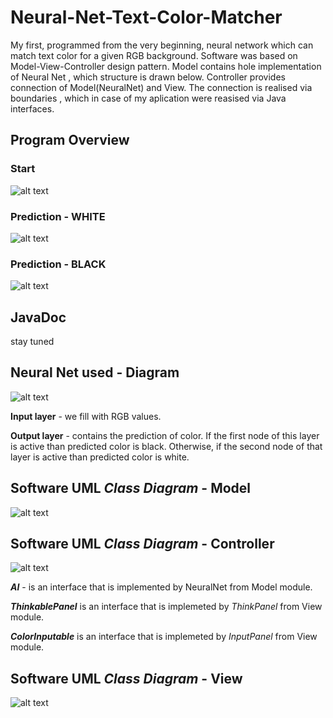# Neural-Net-Text-Color-Matcher
My first, programmed from the very beginning, neural network which can match text color for a given RGB background. 
Software was based on Model-View-Controller design pattern. Model contains hole implementation of Neural Net
, which structure is drawn below. Controller provides connection of Model(NeuralNet) and View. The connection is realised via boundaries
, which in case of my aplication were reasised via Java interfaces.

## Program Overview
### Start
![alt text](https://db3pap002files.storage.live.com/y4myInheVXB0rnRv3K0hDKSOiCuidsyvZWA1gOxLcaf_Gmw1V0UTPKSWjMCkXZVGGflFaz9-_X1GiozqxJxhlLfdmFdIqLIfApYl4V5BJ_d-NonWcRcViitRrzU3mAtkEQ_DjWj6AwQL7P5LCUraHxhSQ-wUgjqWVCysBFIMJ7RM4tB-IQIs3AyMW9EI1Fr_gIlD7ghBUfFnj7GNTPwrbpfTQ/start.jpg?psid=1&width=596&height=398)

### Prediction - WHITE
![alt text](https://db3pap002files.storage.live.com/y4moN4qePkLG_RAVdFmLklqol43_OMaVlmhOVtl0at5F83DZDbnpe3iUs3TkF5nfo9glkK2YuUSdd5HVdmuuA50ZfO8N4n1jvXVe_l_SNsM67sSp2GdHhmRJ4kEZpUOpDvm_yyUFPZPNrR4e5-rhJwR51LeIyYqVItS-Kv01c8ElpmGnvkzR3ka3BAawJ2mL5WAc5C8JcKEaP5AWKnBCGI14w/predwhite.jpg?psid=1&width=596&height=398)

### Prediction - BLACK
![alt text](https://db3pap002files.storage.live.com/y4m2FH7t0GE5ZAZ99hrdcoy7bQHDPbj07oA3yMWP9hwwd89GOFAVlr44OlSl9B3_UFGQ-Y57iMYmkqVBxDXE4ifakRFdtvF_l3Hj31oBAEu20nNph-TAVK919E3w9Xal9RLUc03Ix-FilM5ivO8xfvv4I32xgirFTRAUq-CVGJLGWSv7m4cMI7xPFdLm7GIQTFu2uwUpsz8J8my07QjDZTh3w/blackpred.jpg?psid=1&width=596&height=398)

## JavaDoc
stay tuned

## Neural Net used - Diagram
![alt text](https://db3pap002files.storage.live.com/y4m3mwm_2IaGQfFWatTSsQwlXPD1dU5qjtbGMex2kKNK9StLmgaFgn7f252hTd8jveYMewrOn890d5wxIBm_T3uE1jK4gs8u_YnT1S40NCY6EEQEbkkCinOT3u05VYYXtbqtDVAN_Fb2XhaTn96GyQgYGAOha78Q6w--kAST3FUEVAdeF9EiA_3RcnAcuCY4LDuNvE7nVIPKnid5kCHsTga2Q/neuralnetimg.JPG?psid=1&width=951&height=328)

**Input layer** - we fill with RGB values.

**Output layer** - contains the prediction of color. If the first node of this layer is active than predicted color is black. Otherwise, if the
second node of that layer is active than predicted color is white.

## Software UML *Class Diagram* - Model
![alt text](https://db3pap002files.storage.live.com/y4mGxebllsJkJnagY5DyGtub0R5vjTFv66Fz4MNog6I2m20UhgVD2I84lbaI0GCLmPOA8NRBJqFjSudzNN7_wiwS63Y2iQq3_WqaDtiR0SUITk86-nQcjIPFL0z2F0J5hx6RsKIHHfzRUhI_tiiKUr88ISQZN2vo2uDuo7vNlew3o8rYAVBbKcnkInFCuprBqtRrcWhEhPFxFf5OZmLJJj-yw/NeuralNetModel.jpg?psid=1&width=943&height=820)

## Software UML *Class Diagram* - Controller
![alt text](https://db3pap002files.storage.live.com/y4m_i5A6GdtkisY3Yz84TP1CsbT1lU8ziNUBg-rw3dbaGOUVwST4HfSNvL2YgylAMckTR5GUA_xxJ5ChXfAD8HyA6vOm4kT19PfSP34YXNk6jmo0YkUQUk9l2SKDDjBWufaDiKXkpk4SXn02HZkdSfulio0MnimnzvCXiCtpGXPy4JvJeWrdNkpQmNrgF780fG8SfFaAyMH4MwfGIt1T1AJNw/NeuralNetController.jpg?psid=1&width=943&height=490)

**_AI_** - is an interface that is implemented by NeuralNet from Model module.

**_ThinkablePanel_** is an interface that is implemeted by *ThinkPanel* from View module.

**_ColorInputable_** is an interface that is implemeted by *InputPanel* from View module.

## Software UML *Class Diagram* - View
![alt text](https://db3pap002files.storage.live.com/y4mAqbJYG6cn1QW8YC20SrECzqoiq2JIQy7G90unO-jkm3b5WxR2j0jC4ema1YqDaYAbYsJK_0gEelrtemk--d2SF2NUA2nvZAqxvBCeeZarhuXJpG3EqDZ5zx2FUv7vtMqojbD-YJNgDGCmszneugl5FHWCootQu-bGaUZ6_q-zTkiogi_aF8y0ZjS9-gu0UCfc0_iUlT8SjCWQTBqgrhtRQ/NeuralNetView.jpg?psid=1&width=842&height=769)
